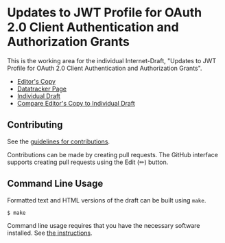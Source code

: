 # Updates to JWT Profile for OAuth 2.0 Client Authentication and Authorization Grants

This is the working area for the individual Internet-Draft, "Updates to JWT Profile for OAuth 2.0 Client Authentication and Authorization Grants".

* [Editor's Copy](https://bc-pi.github.io/7523redux/#go.draft-campbell-oauth-rfc7523redux.html)
* [Datatracker Page](https://datatracker.ietf.org/doc/draft-campbell-oauth-rfc7523redux)
* [Individual Draft](https://datatracker.ietf.org/doc/html/draft-campbell-oauth-rfc7523redux)
* [Compare Editor's Copy to Individual Draft](https://bc-pi.github.io/7523redux/#go.draft-campbell-oauth-rfc7523redux.diff)


## Contributing

See the
[guidelines for contributions](https://github.com/bc-pi/7523redux/blob/main/CONTRIBUTING.md).

Contributions can be made by creating pull requests.
The GitHub interface supports creating pull requests using the Edit (✏) button.


## Command Line Usage

Formatted text and HTML versions of the draft can be built using `make`.

```sh
$ make
```

Command line usage requires that you have the necessary software installed.  See
[the instructions](https://github.com/martinthomson/i-d-template/blob/main/doc/SETUP.md).

